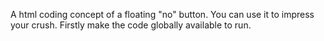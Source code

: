 A html coding concept of a floating "no" button. You can use it to impress your crush. Firstly make the code globally available to run.
